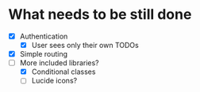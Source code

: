 # What needs to be still done
- [x] Authentication
    - [x] User sees only their own TODOs
- [x] Simple routing
- [ ] More included libraries?
    - [x] Conditional classes
    - [ ] Lucide icons?